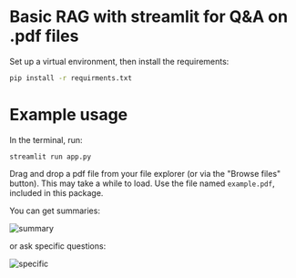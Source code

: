 # Basic RAG with streamlit for Q&A on .pdf files
Set up a virtual environment, then install the requirements:
```bash
pip install -r requirments.txt
```

# Example usage
In the terminal, run:
```
streamlit run app.py
```

Drag and drop a pdf file from your file explorer (or via the "Browse files" button). This may take a while to load. Use the file named `example.pdf`, included in this package.

You can get summaries:

![summary](https://github.com/rkdan/pdf-reader/blob/main/img/summary.png?raw=True)

or ask specific questions:

![specific](https://github.com/rkdan/pdf-reader/blob/main/img/specific.png?raw=True)

